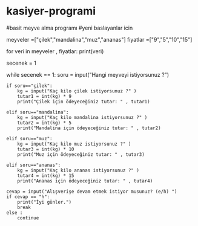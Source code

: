 # kasiyer-programi
#basit meyve alma programı
#yeni baslayanlar icin 




meyveler =["çilek","mandalina","muz","ananas"]
fiyatlar =["9","5","10","15"]

for veri in meyveler , fiyatlar:
    print(veri)

secenek = 1

while secenek == 1:
    soru = input("Hangi meyveyi istiyorsunuz ?")

    if soru=="çilek":
        kg = input("Kaç kilo çilek istiyorsunuz ?" )
        tutar1 = int(kg) * 9
        print("Çilek için ödeyeceğiniz tutar: " , tutar1)

    elif soru=="mandalina":
        kg = input("Kaç kilo mandalina istiyorsunuz ?" )
        tutar2 = int(kg) * 5
        print("Mandalina için ödeyeceğiniz tutar: " , tutar2)

    elif soru=="muz":
        kg = input("Kaç kilo muz istiyorsunuz ?" )
        tutar3 = int(kg) * 10
        print("Muz için ödeyeceğiniz tutar: " , tutar3)

    elif soru=="ananas":
        kg = input("Kaç kilo ananas istiyorsunuz ?" )
        tutar4 = int(kg) * 15
        print("Ananas için ödeyeceğiniz tutar: " , tutar4)

    cevap = input("Alışverişe devam etmek istiyor musunuz? (e/h) ")
    if cevap == "h":
        print("İyi günler.")
        break
    else :
        continue
